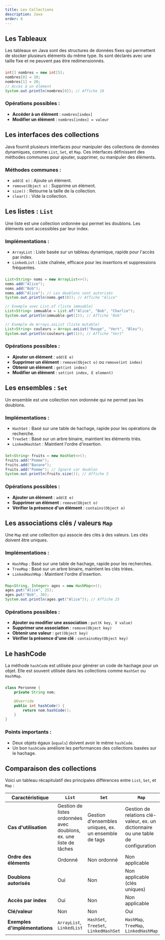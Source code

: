 ```yaml
---
title: Les Collections
description: Java
order: 6
---
```


## Les Tableaux

Les tableaux en Java sont des structures de données fixes qui permettent de stocker plusieurs éléments du même type. Ils sont déclarés avec une taille fixe et ne peuvent pas être redimensionnés.

### 
```java
int[] nombres = new int[5];
nombres[0] = 10;
nombres[1] = 20;
// Accès à un élément
System.out.println(nombres[0]); // Affiche 10
```

### Opérations possibles :
- **Accéder à un élément** : `nombres[index]`
- **Modifier un élément** : `nombres[index] = valeur`

## Les interfaces des collections

Java fournit plusieurs interfaces pour manipuler des collections de données dynamiques, comme `List`, `Set`, et `Map`. Ces interfaces définissent des méthodes communes pour ajouter, supprimer, ou manipuler des éléments.

### Méthodes communes :
- `add(E e)` : Ajoute un élément.
- `remove(Object o)` : Supprime un élément.
- `size()` : Retourne la taille de la collection.
- `clear()` : Vide la collection.

## Les listes : `List`

Une liste est une collection ordonnée qui permet les doublons. Les éléments sont accessibles par leur index.

### Implémentations :
- `ArrayList` : Liste basée sur un tableau dynamique, rapide pour l'accès par index.
- `LinkedList` : Liste chaînée, efficace pour les insertions et suppressions fréquentes.

### 
```java
List<String> noms = new ArrayList<>();
noms.add("Alice");
noms.add("Bob");
noms.add("Alice"); // Les doublons sont autorisés
System.out.println(noms.get(0)); // Affiche "Alice"

// Exemple avec List.of (liste immuable)
List<String> immuable = List.of("Alice", "Bob", "Charlie");
System.out.println(immuable.get(1)); // Affiche "Bob"

// Exemple de Arrays.asList (liste mutable)
List<String> couleurs = Arrays.asList("Rouge", "Vert", "Bleu");
System.out.println(couleurs.get(1)); // Affiche "Vert"
```

### Opérations possibles :
- **Ajouter un élément** : `add(E e)`
- **Supprimer un élément** : `remove(Object o)` ou `remove(int index)`
- **Obtenir un élément** : `get(int index)`
- **Modifier un élément** : `set(int index, E element)`

## Les ensembles : `Set`

Un ensemble est une collection non ordonnée qui ne permet pas les doublons.

### Implémentations :
- `HashSet` : Basé sur une table de hachage, rapide pour les opérations de recherche.
- `TreeSet` : Basé sur un arbre binaire, maintient les éléments triés.
- `LinkedHashSet` : Maintient l'ordre d'insertion.

### 
```java
Set<String> fruits = new HashSet<>();
fruits.add("Pomme");
fruits.add("Banane");
fruits.add("Pomme"); // Ignoré car doublon
System.out.println(fruits.size()); // Affiche 2
```

### Opérations possibles :
- **Ajouter un élément** : `add(E e)`
- **Supprimer un élément** : `remove(Object o)`
- **Vérifier la présence d'un élément** : `contains(Object o)`

## Les associations clés / valeurs `Map`

Une `Map` est une collection qui associe des clés à des valeurs. Les clés doivent être uniques.

### Implémentations :
- `HashMap` : Basé sur une table de hachage, rapide pour les recherches.
- `TreeMap` : Basé sur un arbre binaire, maintient les clés triées.
- `LinkedHashMap` : Maintient l'ordre d'insertion.

### 
```java
Map<String, Integer> ages = new HashMap<>();
ages.put("Alice", 25);
ages.put("Bob", 30);
System.out.println(ages.get("Alice")); // Affiche 25
```

### Opérations possibles :
- **Ajouter ou modifier une association** : `put(K key, V value)`
- **Supprimer une association** : `remove(Object key)`
- **Obtenir une valeur** : `get(Object key)`
- **Vérifier la présence d'une clé** : `containsKey(Object key)`

## Le hashCode

La méthode `hashCode` est utilisée pour générer un code de hachage pour un objet. Elle est souvent utilisée dans les collections comme `HashSet` ou `HashMap`.

### 
```java
class Personne {
    private String nom;

    @Override
    public int hashCode() {
        return nom.hashCode();
    }
}
```

### Points importants :
- Deux objets égaux (`equals`) doivent avoir le même `hashCode`.
- Un bon `hashCode` améliore les performances des collections basées sur le hachage.

## Comparaison des collections

Voici un tableau récapitulatif des principales différences entre `List`, `Set`, et `Map` :

| Caractéristique         | `List`                     | `Set`                      | `Map`                          |
|--------------------------|----------------------------|----------------------------|--------------------------------|
| **Cas d'utilisation**    | Gestion de listes ordonnées avec doublons, ex. une liste de tâches | Gestion d'ensembles uniques, ex. un ensemble de tags | Gestion de relations clé-valeur, ex. un dictionnaire ou une table de configuration |
| **Ordre des éléments**   | Ordonné                   | Non ordonné                | Non applicable                |
| **Doublons autorisés**   | Oui                       | Non                        | Non applicable (clés uniques) |
| **Accès par index**      | Oui                       | Non                        | Non applicable                |
| **Clé/valeur**           | Non                       | Non                        | Oui                           |
| **Exemples d'implémentations** | `ArrayList`, `LinkedList` | `HashSet`, `TreeSet`, `LinkedHashSet` | `HashMap`, `TreeMap`, `LinkedHashMap` |